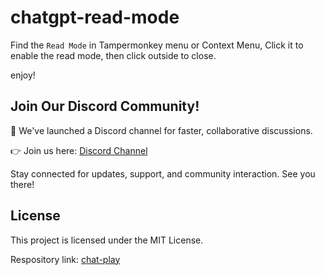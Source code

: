 # chatgpt-read-mode

Find the `Read Mode` in Tampermonkey menu or Context Menu, Click it to enable the read mode, then click outside to close.

enjoy!

## Join Our Discord Community!

🚀 We've launched a Discord channel for faster, collaborative discussions.

👉 Join us here: [Discord Channel](https://discord.gg/pwTKpnc2sF)

Stay connected for updates, support, and community interaction. See you there!

## License

This project is licensed under the MIT License.

Respository link: [chat-play](https://github.com/mefengl/chat-play)
